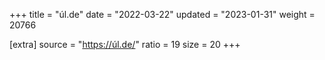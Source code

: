 +++
title = "úl.de"
date = "2022-03-22"
updated = "2023-01-31"
weight = 20766

[extra]
source = "https://úl.de/"
ratio = 19
size = 20
+++
